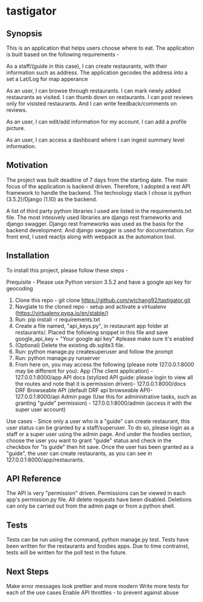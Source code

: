 # tastigator

## Synopsis

This is an application that helps users choose where to eat. The application is built based on the following requirements - 

As a staff/(guide in this case), I can create restaurants, with their information such as address. The application gecodes the address into a set a Lat/Log for map apperance

As an user, I can browse through restaurants. I can mark newly added restaurants as visited. I can thumb down on restaurants. I can post reviews only for visisted restaurants. And I can write feedback/comments on reviews.

As an user, I can edit/add information for my account. I can add a profile picture.

As an user, I can access a dashboard where I can ingest summary level information.

## Motivation

The project was built deadline of 7 days from the starting date. The main focus of the application is backend driven. Therefore, I adopted a rest API framework to handle the backend. The technology stack I chose is python (3.5.2)/Django (1.10) as the backend.

A list of third party python libraries I used are listed in the requirements.txt file. The most intesively used libraries are django rest frameworks and django swagger. Django rest frameworks was used as the basis for the backend development. And django swagger is used for documentation. For front end, I used reactjs along with webpack as the automation tool. 

## Installation

To install this project, please follow these steps - 

Prequisite - Please use Python version 3.5.2 and have a google api key for geocoding

1. Clone this repo - git clone https://github.com/wtchang92/tastigator.git
2. Navgiate to the cloned repo - setup and activate a virtualenv (https://virtualenv.pypa.io/en/stable/)
3. Run: pip install -r requirements.txt
4. Create a file named, "api_keys.py", in restaurant app folder at restaurants/. Placed the following snippet in this file and save
	google_api_key = "Your google api key" #please make sure it's enabled
5. (Optional) Delete the existing db.sqlite3 file.
6. Run: python manage.py createsuperuser and follow the prompt
7. Run: python manage.py runserver
8. From here on, you may access the following (please note 127.0.0.1:8000 may be different for you):
	App (The client application) - 127.0.0.1:8000/app
	API docs (stylized API guide: please login to view all the routes and note that it is permission driven)- 127.0.0.1:8000/docs
	DRF Browseable API (default DRF api browseable API)- 127.0.0.1:8000/api
	Admin page (Use this for administrative tasks, such as granting "guide" permission) - 127.0.0.1:8000/admin (access it with the super user account)

Use cases - 
	Since only a user who is a "guide" can create restaurant, this user status can be granted by a staff/superuser. To do so, please login as a staff or a super user using the admin page. And under the foodies section, choose the user you want to grant "guide" status and check in the checkbox for "Is guide" then hit save. Once the user has been granted as a "guide", the user can create restaurants, as you can see in 127.0.0.1:8000/app/restaurants.

## API Reference

The API is very "permission" driven. Permissions can be viewed in each app's permission.py file. All delete requests have been disabled. Deletions can only be carried out from the admin page or from a python shell. 

## Tests

Tests can be run using the command, python manage.py test. Tests have been written for the restaurants and foodies apps. Due to time contrainst, tests will be written for the poll test in the future.

## Next Steps

Make error messages look prettier and more modern
Write more tests for each of the use cases
Enable API throttles - to prevent against abuse
